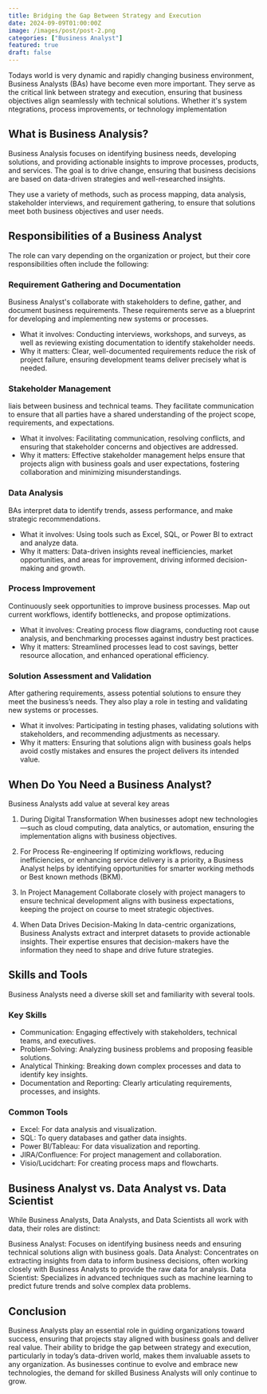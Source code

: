 ```yaml
---
title: Bridging the Gap Between Strategy and Execution
date: 2024-09-09T01:00:00Z
image: /images/post/post-2.png
categories: ["Business Analyst"]
featured: true
draft: false
---
```


Todays world is very dynamic and rapidly changing business environment, Business Analysts (BAs) have become even more important.
They serve as the critical link between strategy and execution, ensuring that business objectives align seamlessly with technical solutions.
Whether it's system ntegrations, process improvements, or technology implementation

## What is Business Analysis?

Business Analysis focuses on identifying business needs, developing solutions, and providing actionable insights to improve processes, products, and services.
The goal is to drive change, ensuring that business decisions are based on data-driven strategies and well-researched insights.

They use a variety of methods, such as process mapping, data analysis, stakeholder interviews, and requirement gathering, to ensure that solutions meet both business objectives and user needs.

## Responsibilities of a Business Analyst

The role can vary depending on the organization or project, but their core responsibilities often include the following:

### Requirement Gathering and Documentation

Business Analyst's collaborate with stakeholders to define, gather, and document business requirements.
These requirements serve as a blueprint for developing and implementing new systems or processes.

- What it involves: Conducting interviews, workshops, and surveys, as well as reviewing existing documentation to identify stakeholder needs.
- Why it matters: Clear, well-documented requirements reduce the risk of project failure, ensuring development teams deliver precisely what is needed.

### Stakeholder Management

 liais between business and technical teams. They facilitate communication to ensure that all parties have a shared understanding of the project scope, requirements, and expectations.

- What it involves: Facilitating communication, resolving conflicts, and ensuring that stakeholder concerns and objectives are addressed.
- Why it matters: Effective stakeholder management helps ensure that projects align with business goals and user expectations, fostering collaboration and minimizing misunderstandings.

### Data Analysis

BAs interpret data to identify trends, assess performance, and make strategic recommendations.

- What it involves: Using tools such as Excel, SQL, or Power BI to extract and analyze data.
- Why it matters: Data-driven insights reveal inefficiencies, market opportunities, and areas for improvement, driving informed decision-making and growth.

### Process Improvement

Continuously seek opportunities to improve business processes. Map out current workflows, identify bottlenecks, and propose optimizations.

- What it involves: Creating process flow diagrams, conducting root cause analysis, and benchmarking processes against industry best practices.
- Why it matters: Streamlined processes lead to cost savings, better resource allocation, and enhanced operational efficiency.

### Solution Assessment and Validation

After gathering requirements, assess potential solutions to ensure they meet the business’s needs.
They also play a role in testing and validating new systems or processes.

- What it involves: Participating in testing phases, validating solutions with stakeholders, and recommending adjustments as necessary.
- Why it matters: Ensuring that solutions align with business goals helps avoid costly mistakes and ensures the project delivers its intended value.

## When Do You Need a Business Analyst?

Business Analysts add value at several key areas

1. During Digital Transformation
When businesses adopt new technologies—such as cloud computing, data analytics, or automation, ensuring the implementation aligns with business objectives.

2. For Process Re-engineering
If optimizing workflows, reducing inefficiencies, or enhancing service delivery is a priority, a Business Analyst helps by identifying opportunities for smarter working methods or Best known methods (BKM).

3. In Project Management
Collaborate closely with project managers to ensure technical development aligns with business expectations, keeping the project on course to meet strategic objectives.

4. When Data Drives Decision-Making
In data-centric organizations, Business Analysts extract and interpret datasets to provide actionable insights. Their expertise ensures that decision-makers have the information they need to shape and drive future strategies.

## Skills and Tools

Business Analysts need a diverse skill set and familiarity with several tools.

### Key Skills

- Communication: Engaging effectively with stakeholders, technical teams, and executives.
- Problem-Solving: Analyzing business problems and proposing feasible solutions.
- Analytical Thinking: Breaking down complex processes and data to identify key insights.
- Documentation and Reporting: Clearly articulating requirements, processes, and insights.

### Common Tools

- Excel: For data analysis and visualization.
- SQL: To query databases and gather data insights.
- Power BI/Tableau: For data visualization and reporting.
- JIRA/Confluence: For project management and collaboration.
- Visio/Lucidchart: For creating process maps and flowcharts.

## Business Analyst vs. Data Analyst vs. Data Scientist
While Business Analysts, Data Analysts, and Data Scientists all work with data, their roles are distinct:

Business Analyst: Focuses on identifying business needs and ensuring technical solutions align with business goals.
Data Analyst: Concentrates on extracting insights from data to inform business decisions, often working closely with Business Analysts to provide the raw data for analysis.
Data Scientist: Specializes in advanced techniques such as machine learning to predict future trends and solve complex data problems.

## Conclusion
Business Analysts play an essential role in guiding organizations toward success, ensuring that projects stay aligned with business goals and deliver real value.
Their ability to bridge the gap between strategy and execution, particularly in today’s data-driven world, makes them invaluable assets to any organization.
As businesses continue to evolve and embrace new technologies, the demand for skilled Business Analysts will only continue to grow.
